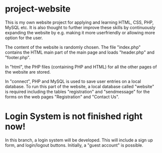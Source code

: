 # project-website
This is my own website project for applying and learning HTML, CSS, PHP, MySQL etc. It is also thought to further improve these skills by continuously expanding the website by e.g. making it more userfriendly or allowing more option for the user.

The content of the website is randomly chosen. The file "index.php" contains the HTML main part of the main page and loads "header.php" and "footer.php". 

In "html", the PHP files (containing PHP and HTML) for all the other pages of the website are stored.

In "connect", PHP and MySQL is used to save user entries on a local database. To run this part of the website, a local database called "website" is required including the tables "registration" and "sendmessage" for the forms on the web pages "Registration" and "Contact Us".

# Login System is not finished right now!
In this branch, a login system will be developed. This will include a sign up form, and login/logout buttons. Initially, a "guest account" is possible. 
